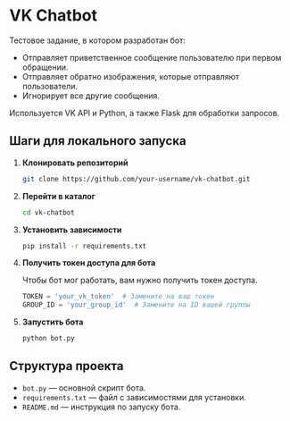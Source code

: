 # VK Chatbot

Тестовое задание, в котором разработан бот:
- Отправляет приветственное сообщение пользователю при первом обращении.
- Отправляет обратно изображения, которые отправляют пользователи.
- Игнорирует все другие сообщения.

Используется VK API и Python, а также Flask для обработки запросов.

## Шаги для локального запуска

1. **Клонировать репозиторий**

   ```bash
   git clone https://github.com/your-username/vk-chatbot.git
   ```

2. **Перейти в каталог**

   ```bash
   cd vk-chatbot
   ```

3. **Установить зависимости**

   ```bash
   pip install -r requirements.txt
   ```

4. **Получить токен доступа для бота**

   Чтобы бот мог работать, вам нужно получить токен доступа.
   
   ```python
   TOKEN = 'your_vk_token'  # Замените на ваш токен
   GROUP_ID = 'your_group_id'  # Замените на ID вашей группы
   ```

5. **Запустить бота**

   ```bash
   python bot.py
   ```

## Структура проекта

- `bot.py` — основной скрипт бота.
- `requirements.txt` — файл с зависимостями для установки.
- `README.md` — инструкция по запуску бота.
